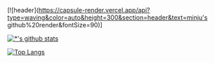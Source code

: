 [![header](https://capsule-render.vercel.app/api?type=waving&color=auto&height=300&section=header&text=minju's github%20render&fontSize=90)]

[![*'s github stats](https://github-readme-stats.vercel.app/api?username=KMJ-KimMinJu)](https://github.com/KMJ-KimMinJu)

[![Top Langs](https://github-readme-stats.vercel.app/api/top-langs/?username=KMJ-KimMinJu&layout=compact)](https://github.com/KMJ-KimMinJu/githubreadme-stats)
